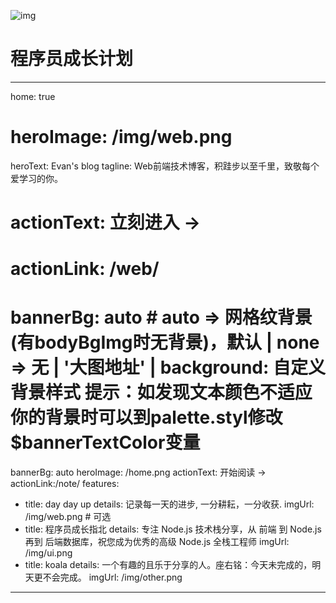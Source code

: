 ![img](https://gimg2.baidu.com/image_search/src=http%3A%2F%2Fpic2.zhimg.com%2F80%2Fv2-01b309216c03ca2520b12f3bb54f6b4d_720w.jpg%3Fsource%3D1940ef5c&refer=http%3A%2F%2Fpic2.zhimg.com&app=2002&size=f9999,10000&q=a80&n=0&g=0n&fmt=jpeg?sec=1648652787&t=06f1cd466389382afbdce11ec0e32cea)

# 																**程序员成长计划**



---
home: true

# heroImage: /img/web.png
heroText: Evan's blog
tagline: Web前端技术博客，积跬步以至千里，致敬每个爱学习的你。
# actionText: 立刻进入 →
# actionLink: /web/
# bannerBg: auto # auto => 网格纹背景(有bodyBgImg时无背景)，默认 | none => 无 | '大图地址' | background: 自定义背景样式       提示：如发现文本颜色不适应你的背景时可以到palette.styl修改$bannerTextColor变量
bannerBg: auto
heroImage: /home.png
actionText: 开始阅读 →
actionLink:/note/
features:
- title: day day up
  details: 记录每一天的进步, 一分耕耘，一分收获.
  imgUrl: /img/web.png # 可选
- title: 程序员成长指北
  details: 专注 Node.js 技术栈分享，从 前端 到 Node.js 再到 后端数据库，祝您成为优秀的高级 Node.js 全栈工程师
  imgUrl: /img/ui.png
- title: koala
  details: 一个有趣的且乐于分享的人。座右铭：今天未完成的，明天更不会完成。
  imgUrl: /img/other.png





---
